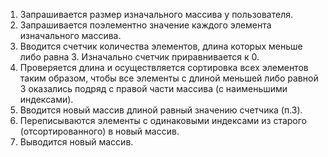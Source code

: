 1. Запрашивается размер изначального массива у пользователя.
2. Запрашивается поэлементно значение каждого элемента изначального массива.
3. Вводится счетчик количества элементов, длина которых меньше либо равна 3. Изначально счетчик приравнивается к 0.
4. Проверяется длина и осуществляется сортировка всех элементов таким образом, чтобы все элементы с длиной меньшей либо равной 3 оказались подряд с правой части массива (с наименьшими индексами).
5. Вводится новый массив длиной равный значению счетчика (п.3).
6. Переписываются элементы с одинаковыми индексами из старого (отсортированного) в новый массив.
7. Выводится новый массив.